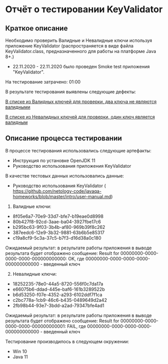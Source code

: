 # Отчёт о тестировании KeyValidator

## Краткое описание
Необходимо проверить Валидные и Невалидные ключи используя приложение KeyValidator (распространяется в виде файла KeyValidator.class, предназначенного для работы на платформе Java 8+.)

* 22.11.2020 - 22.11.2020 было проведен Smoke test приложения "KeyValidator".

На тестирование затрачено: 01:00 

В результате тестирования выявлены следующие дефекты:

[В списке из Валидных ключей для проверки, два ключа не являются валидными](адрес "https://github.com/NikiHollywood/1.1-vvedeniye-java/blob/master/src/%D0%B0%D0%B4%D1%80%D0%B5%D1%81")

[В списке из Невалидных ключей для проверки, один ключ является валидным](адрес "https://github.com/NikiHollywood/1.1-vvedeniye-java/issues/2")

## Описание процесса тестировании

В процессе тестирования использовались следующие артефакты:
* Инструкция по установке OpenJDK 11
* Руководство использования приложения KeyValidator

В качестве тестовых данных использовались данные:
* Руководство использования KeyValidator ( https://github.com/netology-code/javaqa-homeworks/blob/master/intro/user-manual.md)

1. Валидные ключи:
   
  * 8f05e6a7-70e9-33d7-bfe7-b19eae0d8998
  * 80b427f8-92cd-3aae-ba04-3927fbe17c6
  * b295bc63-9f03-3b4b-af80-969b39f8c262
  * 387eedc6-12e9-3b32-9881-63b6b5e85317
  * c19a8cf9-5c3a-37c5-b7f3-d16d38a0c180
   
Ожидаемый результат: в результате работы приложения в выводе результата будет отображено сообщение:
Result for 00000000-0000-0000-0000-000000000000: OK, где 00000000-0000-0000-0000-000000000000 - введенный ключ

2. Невалидные ключи:

  * 18252235-78e0-44a5-8720-556f0c7da17a
  * e66075b6-ddad-445e-baf6-161b3289522b
  * b6d53250-f07e-4352-a293-6102ddf7f1ca
  * c2bc778a-1cb9-46c6-b435-0489649d2a42
  * 2fb98b44-93e7-3bdd-a2ad-79347bfe4ad1

Ожидаемый результат: в результате работы приложения в выводе результата будет отображено сообщение:
Result for 00000000-0000-0000-0000-000000000001: FAIL, где 00000000-0000-0000-0000-000000000000 - введенный ключ  
  
Тестирование производилось в следующем окружении:
* Win 10
* Java 11
